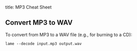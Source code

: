 title: MP3 Cheat Sheet

## Convert MP3 to WAV

To convert from MP3 to a WAV file (e.g., for burning to a CD):

    lame --decode input.mp3 output.wav
